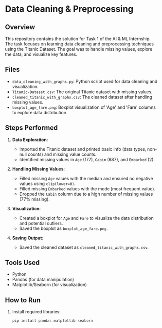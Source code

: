 # Data Cleaning & Preprocessing

## Overview
This repository contains the solution for Task 1 of the AI & ML Internship. The task focuses on learning data cleaning and preprocessing techniques using the Titanic Dataset. The goal was to handle missing values, explore the data, and visualize key features.

## Files
- `data_cleaning_with_graphs.py`: Python script used for data cleaning and visualization.
- `Titanic-Dataset.csv`: The original Titanic dataset with missing values.
- `cleaned_titanic_with_graphs.csv`: The cleaned dataset after handling missing values.
- `boxplot_age_fare.png`: Boxplot visualization of 'Age' and 'Fare' columns to explore data distribution.

## Steps Performed
1. **Data Exploration**:
   - Imported the Titanic dataset and printed basic info (data types, non-null counts) and missing value counts.
   - Identified missing values in `Age` (177), `Cabin` (687), and `Embarked` (2).

2. **Handling Missing Values**:
   - Filled missing `Age` values with the median and ensured no negative values using `clip(lower=0)`.
   - Filled missing `Embarked` values with the mode (most frequent value).
   - Dropped the `Cabin` column due to a high number of missing values (77% missing).

3. **Visualization**:
   - Created a boxplot for `Age` and `Fare` to visualize the data distribution and potential outliers.
   - Saved the boxplot as `boxplot_age_fare.png`.

4. **Saving Output**:
   - Saved the cleaned dataset as `cleaned_titanic_with_graphs.csv`.

## Tools Used
- Python
- Pandas (for data manipulation)
- Matplotlib/Seaborn (for visualization)

## How to Run
1. Install required libraries:
   ```bash
   pip install pandas matplotlib seaborn
